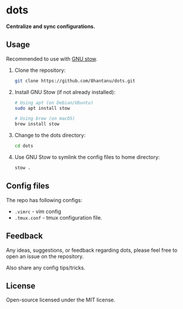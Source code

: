 # dots

**Centralize and sync configurations.**

## Usage

Recommended to use with [GNU stow](https://www.gnu.org/software/stow/).

1. Clone the repository:
   ```bash
   git clone https://github.com/8hantanu/dots.git
   ```

2. Install GNU Stow (if not already installed):
   ```bash
   # Using apt (on Debian/Ubuntu)
   sudo apt install stow
   ```
   ```zsh
   # Using brew (on macOS)
   brew install stow
   ```

3. Change to the dots directory:
   ```bash
   cd dots
   ```

4. Use GNU Stow to symlink the config files to home directory:
   ```bash
   stow .
   ```
   
## Config files

The repo has following configs:
- `.vimrc` - vim config
- `.tmux.conf` - tmux configuration file.

## Feedback

Any ideas, suggestions, or feedback regarding dots, please feel free to open an issue on the repository.

Also share any config tips/tricks.

## License

Open-source licensed under the MIT license.


